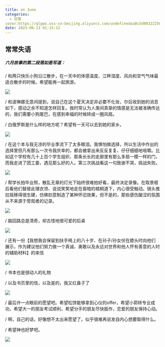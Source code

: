 ```yaml
---
title: on June
categories:
  - 日常
cover:https://qlgws.oss-cn-beijing.aliyuncs.com/undefinedaa8c5d0032225069f25a7f9ea94a13a.jpg
date: 2023-06-13 01:15:12
---
```


## 常常失语

##### 六月故事的第二段落如是写道：

/ 和两只快乐小狗沿江散步，在一天中的体感温度、江畔湿度、风向和空气气味最适合散步的时候。希望能再一起旅游。

![](https://qlgws.oss-cn-beijing.aliyuncs.com/undefined7fc19f3a48b002a26d059fce79db11a.jpg)

/ 和波琳娜无意间提到，说自己在这个夏天决定非必要不化妆，尔后收到她的消息如下，感动之余不知道怎样回复。我时常认为人类间真挚的情感是无法被准确传达的，我们需要小狗尾巴，在感到幸福的时候转成一圈风扇。

/ 白俄罗斯是什么样的地方呢？希望有一天可以去到她的家乡。

![](https://qlgws.oss-cn-beijing.aliyuncs.com/undefinedaf6ff733842689881f4d11bf03d011f.jpg)

/ 在这个本与我无涉的毕业季流下了太多眼泪。我惧怕做选择，所以生活中作出的选择里但凡有那么一次令我庆幸的，都会被拿出来反反复复、仔仔细细地咀嚼。比如这个学校有几十上百个学生组织、那条长长的走廊里有那么多扇一模一样的门，而我走进了团工委，遇见那么好的人。第三次挑战看这一句致谢不哭，挑战失败。

![](https://qlgws.oss-cn-beijing.aliyuncs.com/undefined947a7fba3edf4b20f0207fe9a763ea7.jpg)

/ 帮学长拍毕业照，散乱无章的灯光下始终很难拍好看，最终决定录像。在取景框后看他们替彼此理衣领、说说笑笑地走在昏暗的梧桐道下，内心很受触动。镜头推拉摇移得很生硬，仿佛刻意制造了某种怀旧效果，但不是的，那些感伤酸涩的氛围从不来源于旁观者的记录。

![](https://qlgws.oss-cn-beijing.aliyuncs.com/undefined3db19d6266b3a43ab093def9cb16c4b.jpg)

/ 脑回路总是清奇，却古怪地很可爱的后桌

![](https://qlgws.oss-cn-beijing.aliyuncs.com/undefined9c0eddc90d2fc8512276f086c21c513.jpg)

/ 还有一份【我想我会保留到扶手椅上的八十岁、在孙子/孙女伏在膝头时向他们展示，作为建议他们努力做一个真诚、勇敢以及永远对世界和他人怀有善意的人时的辅助材料】的来信

![](https://qlgws.oss-cn-beijing.aliyuncs.com/undefined168ca5211d10f529ba6404ffdd6d53d.jpg)

/ 书本也是很动人的礼物

/ 以及书页里的信，以及是的，我又红鼻子了

![](https://qlgws.oss-cn-beijing.aliyuncs.com/undefined2db466f07d9ed8663f1ff27405a60b7.jpg)

/ 最后许一点眼前的愿望吧。希望松饼能够拿到心仪的offer，希望小郭转专业成功，希望大一的朋友考试顺利，希望分手的朋友尽快振作，恋爱的朋友保持心动。

/ 啊，自己的话，好像想不太出来愿望了。似乎很难再说发自内心想要取得什么。

/ 希望神也好梦吧。

![](https://qlgws.oss-cn-beijing.aliyuncs.com/undefinedaa8c5d0032225069f25a7f9ea94a13a.jpg)
